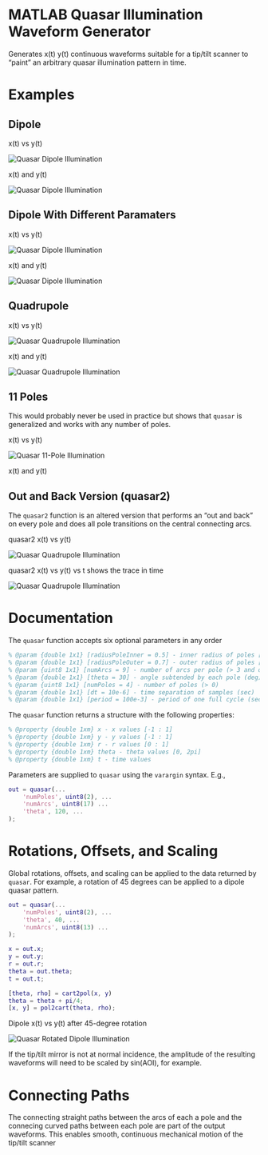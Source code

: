 # MATLAB Quasar Illumination Waveform Generator

Generates  x(t) y(t) continuous waveforms suitable for a tip/tilt scanner to “paint” an arbitrary quasar illumination pattern in time.  

# Examples

## Dipole

x(t) vs y(t)

![Quasar Dipole Illumination](img/dipole.jpg?raw=true)

x(t) and y(t)

![Quasar Dipole Illumination](img/dipole-waveforms.jpg?raw=true)

## Dipole With Different Paramaters

x(t) vs y(t)

![Quasar Dipole Illumination](img/dipole-2.jpg?raw=true)

x(t) and y(t)

![Quasar Dipole Illumination](img/dipole-2-waveforms.jpg?raw=true)

## Quadrupole

x(t) vs y(t)

![Quasar Quadrupole Illumination](img/quad-pole.jpg?raw=true)

x(t) and y(t)

![Quasar Quadrupole Illumination](img/quad-pole-waveforms.jpg?raw=true)

## 11 Poles 

This would probably never be used in practice but shows that `quasar` is generalized and works with any number of poles. 

x(t) vs y(t)

![Quasar 11-Pole Illumination](img/11-pole.jpg?raw=true)

x(t) and y(t)


## Out and Back Version (quasar2)

The `quasar2` function is an altered version that performs an “out and back” on every pole and does all pole transitions on the central connecting arcs.

quasar2 x(t) vs y(t)

![Quasar Quadrupole Illumination](img/quasar-2-4-pole.jpg?raw=true)

quasar2 x(t) vs y(t) vs t shows the trace in time

![Quasar Quadrupole Illumination](img/quasar2-4-pole.gif?raw=true)


# Documentation



The `quasar` function accepts six optional parameters in any order

```matlab
% @param {double 1x1} [radiusPoleInner = 0.5] - inner radius of poles [0 : 1]
% @param {double 1x1} [radiusPoleOuter = 0.7] - outer radius of poles [0 : 1]
% @param {uint8 1x1} [numArcs = 9] - number of arcs per pole (> 3 and odd)
% @param {double 1x1} [theta = 30] - angle subtended by each pole (deg) (> 0)
% @param {uint8 1x1} [numPoles = 4] - number of poles (> 0)
% @param {double 1x1} [dt = 10e-6] - time separation of samples (sec)
% @param {double 1x1} [period = 100e-3] - period of one full cycle (sec)
```

The `quasar` function returns a structure with the following properties:

```matlab
% @property {double 1xm} x - x values [-1 : 1]
% @property {double 1xm} y - y values [-1 : 1]
% @property {double 1xm} r - r values [0 : 1]
% @property {double 1xm} theta - theta values [0, 2pi]
% @property {double 1xm} t - time values
```
Parameters are supplied to `quasar` using the `varargin` syntax.  E.g.,

```matlab
out = quasar(...
    'numPoles', uint8(2), ...
    'numArcs', uint8(17) ...
    'theta', 120, ...
);
```

# Rotations, Offsets, and Scaling

Global rotations, offsets, and scaling can be applied to the data returned by `quasar`.  For example, a rotation of 45 degrees can be applied to a dipole quasar pattern.

```matlab
out = quasar(...
    'numPoles', uint8(2), ...
    'theta', 40, ...
    'numArcs', uint8(13) ...
);

x = out.x;
y = out.y;
r = out.r;
theta = out.theta;
t = out.t;

[theta, rho] = cart2pol(x, y)
theta = theta + pi/4;
[x, y] = pol2cart(theta, rho);
```
Dipole x(t) vs y(t) after 45-degree rotation

![Quasar Rotated Dipole Illumination](img/dipole-rotated-45.jpg?raw=true)

If the tip/tilt mirror is not at normal incidence, the amplitude of the resulting waveforms will need to be scaled by sin(AOI), for example.


# Connecting Paths

The connecting straight paths between the arcs of each a pole and the connecing curved paths between each pole are part of the output waveforms.  This enables smooth, continuous mechanical motion of the tip/tilt scanner  
